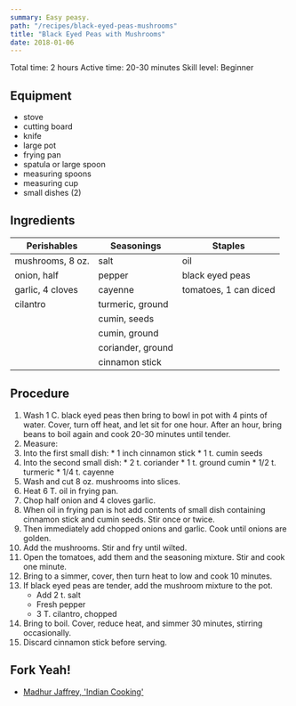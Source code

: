 ```yaml
---
summary: Easy peasy.
path: "/recipes/black-eyed-peas-mushrooms"
title: "Black Eyed Peas with Mushrooms"
date: 2018-01-06
---
```

Total time: 2 hours
Active time: 20-30 minutes
Skill level: Beginner

## Equipment
* stove
* cutting board
* knife
* large pot
* frying pan
* spatula or large spoon
* measuring spoons
* measuring cup
* small dishes (2)

## Ingredients
| Perishables            | Seasonings          | Staples |
| -------------          |-------------        | -----   |
| mushrooms, 8 oz.       | salt                | oil     |
| onion, half            | pepper              | black eyed peas |
| garlic, 4 cloves       | cayenne             | tomatoes, 1 can diced     |
| cilantro               | turmeric, ground    |         |
|                        | cumin, seeds        |         |
|                        | cumin, ground       |         |
|                        | coriander, ground   |         |
|                        | cinnamon stick      |         |

## Procedure
1. Wash 1 C. black eyed peas then bring to bowl in pot with 4 pints of water. Cover, turn off heat, and let sit for one hour. After an hour, bring beans to boil again and cook 20-30 minutes until tender.
2. Measure:
  1. Into the first small dish:
    * 1 inch cinnamon stick
    * 1 t. cumin seeds
  2. Into the second small dish:
    * 2 t. coriander
    * 1 t. ground cumin
    * 1/2 t. turmeric
    * 1/4 t. cayenne
3. Wash and cut 8 oz. mushrooms into slices.
4. Heat 6 T. oil in frying pan.
5. Chop half onion and 4 cloves garlic.
6. When oil in frying pan is hot add contents of small dish containing cinnamon stick and cumin seeds. Stir once or twice.
7. Then immediately add chopped onions and garlic. Cook until onions are golden.
8. Add the mushrooms. Stir and fry until wilted.
10. Open the tomatoes, add them and the seasoning mixture. Stir and cook one minute.
11. Bring to a simmer, cover, then turn heat to low and cook 10 minutes.
12. If black eyed peas are tender, add the mushroom mixture to the pot.
    * Add 2 t. salt
    * Fresh pepper
    * 3 T. cilantro, chopped
13. Bring to boil. Cover, reduce heat, and simmer 30 minutes, stirring occasionally.
14. Discard cinnamon stick before serving.


## Fork Yeah!
* [Madhur Jaffrey, 'Indian Cooking'](https://www.amazon.com/Madhur-Jaffrey-Indian-Cooking/dp/0764156497/ref=asap_bc?ie=UTF8)
